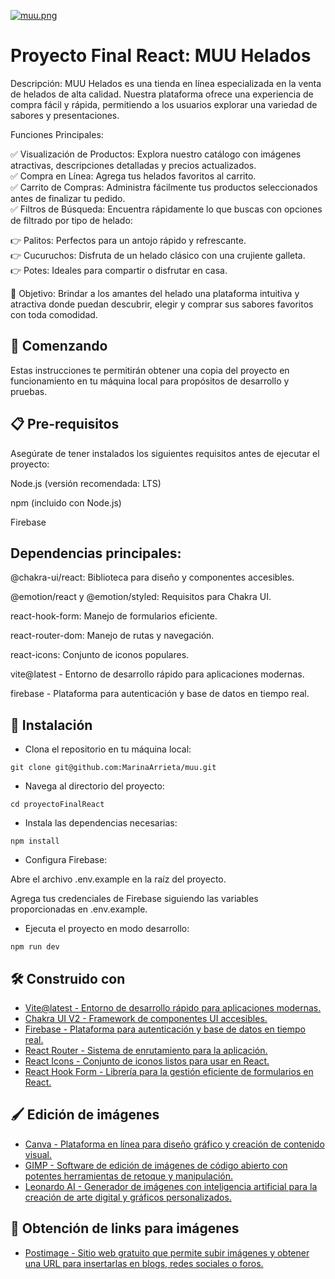 [![muu.png](https://i.postimg.cc/L8cbxvcG/muu.png)](https://postimg.cc/MnY5T0KY)


# Proyecto Final React: MUU Helados

Descripción:
MUU Helados es una tienda en línea especializada en la venta de helados de alta calidad. Nuestra plataforma ofrece una experiencia de compra fácil y rápida, permitiendo a los usuarios explorar una variedad de sabores y presentaciones.

Funciones Principales:  

✅ Visualización de Productos: Explora nuestro catálogo con imágenes atractivas, descripciones detalladas y precios actualizados.  
✅ Compra en Línea: Agrega tus helados favoritos al carrito.  
✅ Carrito de Compras: Administra fácilmente tus productos seleccionados antes de finalizar tu pedido.  
✅ Filtros de Búsqueda: Encuentra rápidamente lo que buscas con opciones de filtrado por tipo de helado:  

👉 Palitos: Perfectos para un antojo rápido y refrescante.  
👉 Cucuruchos: Disfruta de un helado clásico con una crujiente galleta.  
👉 Potes: Ideales para compartir o disfrutar en casa.  

💪 Objetivo:
Brindar a los amantes del helado una plataforma intuitiva y atractiva donde puedan descubrir, elegir y comprar sus sabores favoritos con toda comodidad.

## 🚀 Comenzando

Estas instrucciones te permitirán obtener una copia del proyecto en funcionamiento en tu máquina local para propósitos de desarrollo y pruebas.

## 📋 Pre-requisitos

Asegúrate de tener instalados los siguientes requisitos antes de ejecutar el proyecto:

Node.js (versión recomendada: LTS)

npm (incluido con Node.js)

Firebase

## Dependencias principales:

@chakra-ui/react: Biblioteca para diseño y componentes accesibles.

@emotion/react y @emotion/styled: Requisitos para Chakra UI.

react-hook-form: Manejo de formularios eficiente.

react-router-dom: Manejo de rutas y navegación.

react-icons: Conjunto de iconos populares.

vite@latest - Entorno de desarrollo rápido para aplicaciones modernas.  

firebase - Plataforma para autenticación y base de datos en tiempo real.  


## 🔧 Instalación

* Clona el repositorio en tu máquina local:

```git clone git@github.com:MarinaArrieta/muu.git```


* Navega al directorio del proyecto:

```cd proyectoFinalReact```

* Instala las dependencias necesarias:

```npm install```

* Configura Firebase:

Abre el archivo .env.example en la raíz del proyecto.

Agrega tus credenciales de Firebase siguiendo las variables proporcionadas en .env.example.

* Ejecuta el proyecto en modo desarrollo:

```npm run dev```

## 🛠️ Construido con

* [Vite@latest - Entorno de desarrollo rápido para aplicaciones modernas.](https://es.vite.dev/)  
* [Chakra UI V2 - Framework de componentes UI accesibles.](https://www.chakra-ui.com/)  
* [Firebase - Plataforma para autenticación y base de datos en tiempo real.](https://firebase.google.com)  
* [React Router - Sistema de enrutamiento para la aplicación.](https://reactrouter.com/)  
* [React Icons - Conjunto de iconos listos para usar en React.](https://react-icons.github.io/react-icons/)  
* [React Hook Form - Librería para la gestión eficiente de formularios en React.](https://react-hook-form.com/)

## 🖌️ Edición de imágenes

* [Canva - Plataforma en línea para diseño gráfico y creación de contenido visual.](https://www.canva.com/)  
* [GIMP - Software de edición de imágenes de código abierto con potentes herramientas de retoque y manipulación.](https://www.gimp.org/)  
* [Leonardo AI - Generador de imágenes con inteligencia artificial para la creación de arte digital y gráficos personalizados.](https://app.leonardo.ai/)

## 🔗 Obtención de links para imágenes

* [Postimage - Sitio web gratuito que permite subir imágenes y obtener una URL para insertarlas en blogs, redes sociales o foros.](https://postimages.org/)  
